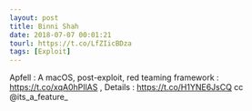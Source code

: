 ```yaml
---
layout: post
title: Binni Shah
date: 2018-07-07 00:01:21
tourl: https://t.co/LfZIicBDza
tags: [Exploit]
---
```

Apfell : A macOS, post-exploit, red teaming framework : https://t.co/xqA0hPIlAS , Details : https://t.co/H1YNE6JsCQ cc @its_a_feature_